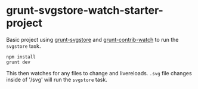 # grunt-svgstore-watch-starter-project
Basic project using [grunt-svgstore](https://github.com/FWeinb/grunt-svgstore) and [grunt-contrib-watch](https://github.com/gruntjs/grunt-contrib-watch) to run the `svgstore` task.

```
npm install
grunt dev
```

This then watches for any files to change and livereloads. `.svg` file changes inside of '/svg' will run the `svgstore` task.
